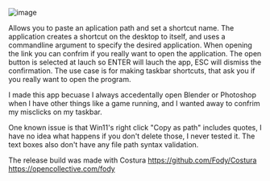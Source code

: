 ![image](https://github.com/TrickyNerdy/ConfirmTaskOpen/assets/116591550/963e0f3c-6609-4990-88cc-d3f01d474377)

Allows you to paste an aplication path and set a shortcut name. The application creates a shortcut on the desktop to itself, and uses a commandline argument to specify the desired application. When opening the link you can confrim if you really want to open the application. The open button is selected at lauch so ENTER will lauch the app, ESC will dismiss the confirmation.
The use case is for making taskbar shortcuts, that ask you if you really want to open the program.

I made this app becuase I always accedentally open Blender or Photoshop when I have other things like a game running, and I wanted away to confrim my misclicks on my taskbar.

One known issue is that Win11's right click "Copy as path" includes quotes, I have no idea what happens if you don't delete those, I never tested it. The text boxes also don't have any file path syntax validation.

The release build was made with Costura
https://github.com/Fody/Costura
https://opencollective.com/fody
